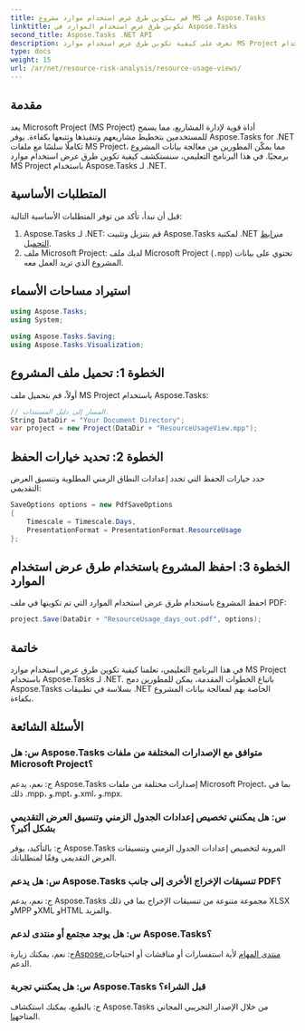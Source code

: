 ```yaml
---
title: قم بتكوين طرق عرض استخدام موارد مشروع MS في Aspose.Tasks
linktitle: تكوين طرق عرض استخدام الموارد في Aspose.Tasks
second_title: Aspose.Tasks .NET API
description: تعرف على كيفية تكوين طرق عرض استخدام موارد MS Project باستخدام Aspose.Tasks لـ .NET. تم تضمين دليل خطوة بخطوة مع أمثلة التعليمات البرمجية.
type: docs
weight: 15
url: /ar/net/resource-risk-analysis/resource-usage-views/
---
```

## مقدمة
يعد Microsoft Project (MS Project) أداة قوية لإدارة المشاريع، مما يسمح للمستخدمين بتخطيط مشاريعهم وتنفيذها وتتبعها بكفاءة. يوفر Aspose.Tasks for .NET تكاملًا سلسًا مع ملفات MS Project، مما يمكّن المطورين من معالجة بيانات المشروع برمجيًا. في هذا البرنامج التعليمي، سنستكشف كيفية تكوين طرق عرض استخدام موارد MS Project باستخدام Aspose.Tasks لـ .NET.
## المتطلبات الأساسية
قبل أن نبدأ، تأكد من توفر المتطلبات الأساسية التالية:
1.  Aspose.Tasks لـ .NET: قم بتنزيل وتثبيت Aspose.Tasks لمكتبة .NET من[رابط التحميل](https://releases.aspose.com/tasks/net/).
2. ملف Microsoft Project: لديك ملف Microsoft Project (`.mpp`) تحتوي على بيانات المشروع الذي تريد العمل معه.

## استيراد مساحات الأسماء
```csharp
using Aspose.Tasks;
using System;

using Aspose.Tasks.Saving;
using Aspose.Tasks.Visualization;
```
## الخطوة 1: تحميل ملف المشروع
أولاً، قم بتحميل ملف MS Project باستخدام Aspose.Tasks:
```csharp
// المسار إلى دليل المستندات.
String DataDir = "Your Document Directory";
var project = new Project(DataDir + "ResourceUsageView.mpp");
```
## الخطوة 2: تحديد خيارات الحفظ
حدد خيارات الحفظ التي تحدد إعدادات النطاق الزمني المطلوبة وتنسيق العرض التقديمي:
```csharp
SaveOptions options = new PdfSaveOptions
{
    Timescale = Timescale.Days,
    PresentationFormat = PresentationFormat.ResourceUsage
};
```
## الخطوة 3: احفظ المشروع باستخدام طرق عرض استخدام الموارد
احفظ المشروع باستخدام طرق عرض استخدام الموارد التي تم تكوينها في ملف PDF:
```csharp
project.Save(DataDir + "ResourceUsage_days_out.pdf", options);
```

## خاتمة
في هذا البرنامج التعليمي، تعلمنا كيفية تكوين طرق عرض استخدام موارد MS Project باستخدام Aspose.Tasks لـ .NET. باتباع الخطوات المقدمة، يمكن للمطورين دمج Aspose.Tasks بسلاسة في تطبيقات .NET الخاصة بهم لمعالجة بيانات المشروع بكفاءة.

## الأسئلة الشائعة
### س: هل Aspose.Tasks متوافق مع الإصدارات المختلفة من ملفات Microsoft Project؟
ج: نعم، يدعم Aspose.Tasks إصدارات مختلفة من ملفات Microsoft Project، بما في ذلك .mpp، و.mpt، و.xml، و.mpx.
### س: هل يمكنني تخصيص إعدادات الجدول الزمني وتنسيق العرض التقديمي بشكل أكبر؟
ج: بالتأكيد، يوفر Aspose.Tasks المرونة لتخصيص إعدادات الجدول الزمني وتنسيقات العرض التقديمي وفقًا لمتطلباتك.
### س: هل يدعم Aspose.Tasks تنسيقات الإخراج الأخرى إلى جانب PDF؟
ج: نعم، يدعم Aspose.Tasks مجموعة متنوعة من تنسيقات الإخراج بما في ذلك XLSX وMPP وXML وHTML والمزيد.
### س: هل يوجد مجتمع أو منتدى لدعم Aspose.Tasks؟
 ج: نعم، يمكنك زيارة[Aspose.منتدى المهام](https://forum.aspose.com/c/tasks/15) لأية استفسارات أو مناقشات أو احتياجات الدعم.
### س: هل يمكنني تجربة Aspose.Tasks قبل الشراء؟
 ج: بالطبع، يمكنك استكشاف Aspose.Tasks من خلال الإصدار التجريبي المجاني المتاح[هنا](https://releases.aspose.com/).